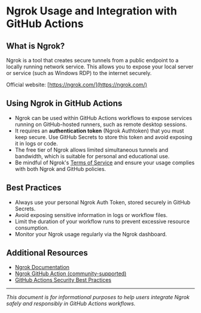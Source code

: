 # Ngrok Usage and Integration with GitHub Actions

## What is Ngrok?

Ngrok is a tool that creates secure tunnels from a public endpoint to a locally running network service. This allows you to expose your local server or service (such as Windows RDP) to the internet securely.

Official website: [https://ngrok.com/](https://ngrok.com/)

## Using Ngrok in GitHub Actions

- Ngrok can be used within GitHub Actions workflows to expose services running on GitHub-hosted runners, such as remote desktop sessions.
- It requires an **authentication token** (Ngrok Authtoken) that you must keep secure. Use GitHub Secrets to store this token and avoid exposing it in logs or code.
- The free tier of Ngrok allows limited simultaneous tunnels and bandwidth, which is suitable for personal and educational use.
- Be mindful of Ngrok's [Terms of Service](https://ngrok.com/tos) and ensure your usage complies with both Ngrok and GitHub policies.

## Best Practices

- Always use your personal Ngrok Auth Token, stored securely in GitHub Secrets.
- Avoid exposing sensitive information in logs or workflow files.
- Limit the duration of your workflow runs to prevent excessive resource consumption.
- Monitor your Ngrok usage regularly via the Ngrok dashboard.

## Additional Resources

- [Ngrok Documentation](https://ngrok.com/docs)  
- [Ngrok GitHub Action (community-supported)](https://github.com/marketplace/actions/ngrok-tunnel)  
- [GitHub Actions Security Best Practices](https://docs.github.com/en/actions/security-guides/security-hardening-for-github-actions)

---

*This document is for informational purposes to help users integrate Ngrok safely and responsibly in GitHub Actions workflows.*
